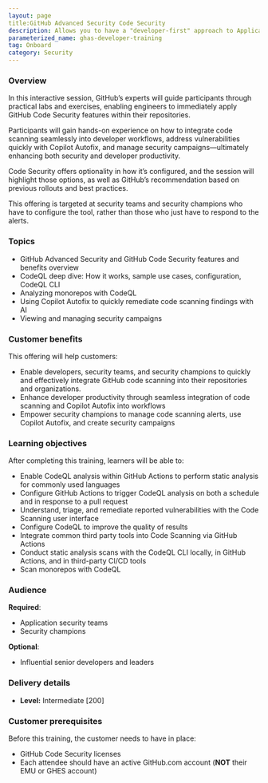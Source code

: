 ```yaml
---
layout: page
title:GitHub Advanced Security Code Security
description: Allows you to have a "developer-first" approach to Application Security, recognizing that developers have a critical role to play in securing your applications.
parameterized_name: ghas-developer-training
tag: Onboard
category: Security
---
```


### Overview

In this interactive session, GitHub’s experts will guide participants through practical labs and exercises, enabling engineers to immediately apply GitHub Code Security features within their repositories.

Participants will gain hands-on experience on how to integrate code scanning seamlessly into developer workflows, address vulnerabilities quickly with Copilot Autofix, and manage security campaigns—ultimately enhancing both security and developer productivity.

Code Security offers optionality in how it’s configured, and the session will highlight those options, as well as GitHub’s recommendation based on previous rollouts and best practices.

This offering is targeted at security teams and security champions who have to configure the tool, rather than those who just have to respond to the alerts.

### Topics

- GitHub Advanced Security and GitHub Code Security features and benefits overview
- CodeQL deep dive: How it works, sample use cases, configuration, CodeQL CLI
- Analyzing monorepos with CodeQL
- Using Copilot Autofix to quickly remediate code scanning findings with AI
- Viewing and managing security campaigns

### Customer benefits

This offering will help customers:

- Enable developers, security teams, and security champions to quickly and effectively integrate GitHub code scanning into their repositories and organizations.
- Enhance developer productivity through seamless integration of code scanning and Copilot Autofix into workflows
- Empower security champions to manage code scanning alerts, use Copilot Autofix, and create security campaigns

### Learning objectives

After completing this training, learners will be able to:

- Enable CodeQL analysis within GitHub Actions to perform static analysis for commonly used languages
- Configure GitHub Actions to trigger CodeQL analysis on both a schedule and in response to a pull request
- Understand, triage, and remediate reported vulnerabilities with the Code Scanning user interface
- Configure CodeQL to improve the quality of results
- Integrate common third party tools into Code Scanning via GitHub Actions
- Conduct static analysis scans with the CodeQL CLI locally, in GitHub Actions, and in third-party CI/CD tools
- Scan monorepos with CodeQL

### Audience

**Required**:

- Application security teams
- Security champions

**Optional**:

- Influential senior developers and leaders

### Delivery details

- **Level:** Intermediate [200]

### Customer prerequisites

Before this training, the customer needs to have in place:

- GitHub Code Security licenses
- Each attendee should have an active GitHub.com account (**NOT** their EMU or GHES account)
